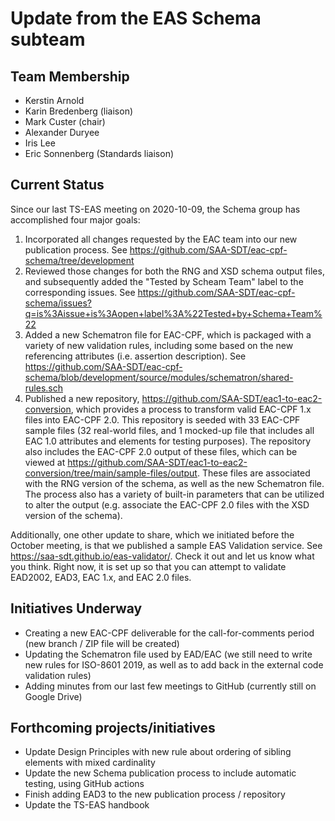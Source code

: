 # Update from the EAS Schema subteam

## Team Membership

- Kerstin Arnold
- Karin Bredenberg (liaison)
- Mark Custer (chair)
- Alexander Duryee
- Iris Lee
- Eric Sonnenberg (Standards liaison)

## Current Status

Since our last TS-EAS meeting on 2020-10-09, the Schema group has accomplished four major goals:

1. Incorporated all changes requested by the EAC team into our new publication process. See https://github.com/SAA-SDT/eac-cpf-schema/tree/development 
1. Reviewed those changes for both the RNG and XSD schema output files, and subsequently added the "Tested by Scheam Team" label to the corresponding issues. See https://github.com/SAA-SDT/eac-cpf-schema/issues?q=is%3Aissue+is%3Aopen+label%3A%22Tested+by+Schema+Team%22
1. Added a new Schematron file for EAC-CPF, which is packaged with a variety of new validation rules, including some based on the new referencing attributes (i.e. assertion description). See https://github.com/SAA-SDT/eac-cpf-schema/blob/development/source/modules/schematron/shared-rules.sch
1. Published a new repository, https://github.com/SAA-SDT/eac1-to-eac2-conversion, which provides a process to transform valid EAC-CPF 1.x files into EAC-CPF 2.0. This repository is seeded with 33 EAC-CPF sample files (32 real-world files, and 1 mocked-up file that includes all EAC 1.0 attributes and elements for testing purposes). The repository also includes the EAC-CPF 2.0 output of these files, which can be viewed at https://github.com/SAA-SDT/eac1-to-eac2-conversion/tree/main/sample-files/output. These files are associated with the RNG version of the schema, as well as the new Schematron file. The process also has a variety of built-in parameters that can be utilized to alter the output (e.g. associate the EAC-CPF 2.0 files with the XSD version of the schema).

Additionally, one other update to share, which we initiated before the October meeting, is that we published a sample EAS Validation service. See https://saa-sdt.github.io/eas-validator/.  Check it out and let us know what you think. Right now, it is set up so that you can attempt to validate EAD2002, EAD3, EAC 1.x, and EAC 2.0 files.

## Initiatives Underway

- Creating a new EAC-CPF deliverable for the call-for-comments period (new branch / ZIP file will be created)
- Updating the Schematron file used by EAD/EAC (we still need to write new rules for ISO-8601 2019, as well as to add back in the external code validation rules)
- Adding minutes from our last few meetings to GitHub (currently still on Google Drive)


## Forthcoming projects/initiatives

- Update Design Principles with new rule about ordering of sibling elements with mixed cardinality
- Update the new Schema publication process to include automatic testing, using GitHub actions
- Finish adding EAD3 to the new publication process / repository
- Update the TS-EAS handbook

